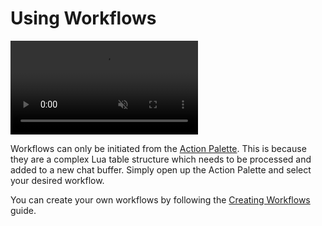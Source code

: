 # Using Workflows

<p>
  <video muted controls src="https://github.com/user-attachments/assets/362b7cfd-e794-4d9c-9a74-90d5e2a87a32"></video>
</p>

Workflows can only be initiated from the [Action Palette](/usage/action-palette). This is because they are a complex Lua table structure which needs to be processed and added to a new chat buffer. Simply open up the Action Palette and select your desired workflow.

You can create your own workflows by following the [Creating Workflows](/extending/workflows) guide.
